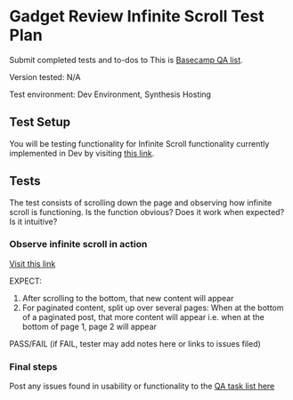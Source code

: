 # Gadget Review Infinite Scroll Test Plan

Submit completed tests and to-dos to 
This is [Basecamp QA list](https://basecamp.com/2310404/projects/3275221/todolists/24419494 "Title").

Version tested:
N/A

Test environment: Dev Environment, Synthesis Hosting

## Test Setup

You will be testing functionality for Infinite Scroll functionality currently implemented in Dev by visiting [this link](http://dev.gadgetreview.com/2014/09/carbonlite-wrenches-are-your-old-wrenches-but-with-way-more-carbon-fiber/). 


## Tests

The test consists of scrolling down the page and observing how infinite scroll is functioning. Is the function obvious? Does it work when expected? Is it intuitive?

### Observe infinite scroll in action

[Visit this link](https://basecamp.com/2310404/projects/3275221/todolists/24419494)

EXPECT:

1. After scrolling to the bottom, that new content will appear
2. For paginated content, split up over several pages: When at the bottom of a paginated post, that more content will appear i.e. when at the bottom of page 1, page 2 will appear

PASS/FAIL  (if FAIL, tester may add notes here or links to issues filed)


### Final steps

Post any issues found in usability or functionality to the [QA task list here](https://basecamp.com/2310404/projects/3275221/todolists/24419494 "Title")